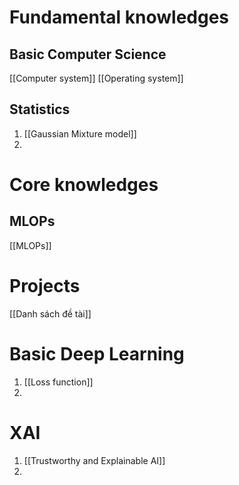 # Fundamental knowledges
## Basic Computer Science
[[Computer system]]
[[Operating system]]

## Statistics
1. [[Gaussian Mixture model]]
2. 

# Core knowledges
## MLOPs
[[MLOPs]]


# Projects
[[Danh sách đề tài]]

# Basic Deep Learning
1. [[Loss function]]
2. 

# XAI
1. [[Trustworthy and Explainable AI]]
2.  